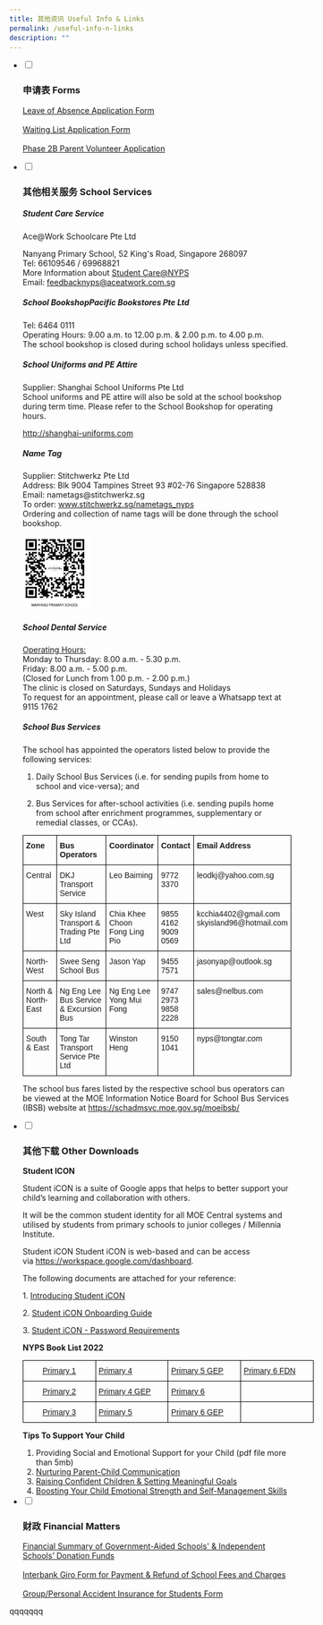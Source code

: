 ```yaml
---
title: 其他资讯 Useful Info & Links
permalink: /useful-info-n-links
description: ""
---
```

<ul class="jekyllcodex_accordion">
  <li>
    <input type="checkbox" id="accordion1">
		<label for="accordion1"><h3>申请表 Forms</h3></label>
    <div>
			<p><a href="https://form.gov.sg/60b99ff5c878dc001267b1e2" target="_blank" rel="noopener">Leave of Absence Application Form</a><br /><br /><a href="https://form.gov.sg/#!/forms/moe/5b07c50e844cb8001a9a2282" target="_blank" rel="noopener">Waiting List Application Form</a><br /><br /><a href="https://form.gov.sg/#!/forms/moe/5b07cdcd844cb8001a9a501f" target="_blank" rel="noopener">Phase 2B Parent Volunteer Application</a></p>
		</div>
	</li>
	<li>
		<input type="checkbox" id="accordion2">
		<label for="accordion2"><h3>其他相关服务 School Services</h3></label>
    <div>
			<h5>Student Care Service</h5>
			<p>Ace@Work Schoolcare Pte Ltd</p>
			<p>Nanyang Primary School, 52 King's Road, Singapore 268097<br />Tel: 66109546 / 69968821<br />More Information about&nbsp;<a href="https://www.aceatwork.com.sg/ace268097">Student Care@NYPS<br /></a>Email:&nbsp;<a href="mailto:feedbacknyps@aceatwork.com.sg">feedbacknyps@aceatwork.com.sg</a></p>
			<h5>School BookshopPacific Bookstores Pte Ltd</h5>
			<p>Tel: 6464 0111<br />Operating Hours: 9.00 a.m. to 12.00 p.m. &amp; 2.00 p.m. to 4.00 p.m.<br />The school bookshop is closed during school holidays unless specified.<br /></p>
			<h5>School Uniforms and PE Attire</h5>
			<p>Supplier: Shanghai School Uniforms Pte Ltd<br />School uniforms and PE attire will also be sold at the school bookshop during term time. Please refer to the School Bookshop for operating hours.&nbsp;</p>
<p><a href="http://shanghai-uniforms.com/">http://shanghai-uniforms.com</a></p>
			<p><h5>Name Tag</h5></p>
		<p>Supplier: Stitchwerkz Pte Ltd<br />Address: Blk 9004 Tampines Street 93 #02-76 Singapore 528838<br />Email: nametags@stitchwerkz.sg<br />To order:&nbsp;<a href="http://www.stitchwerkz.sg/nametags_nyps">www.stitchwerkz.sg/nametags_nyps</a><br />Ordering and collection of name tags will be done through the school bookshop.</p>
		<p><img src="/images/name%20tag.png" 
						style="width:25%"></p>
		<h5>School Dental Service</h5>
		<p><u>Operating Hours:<br /></u>Monday to Thursday: 8.00 a.m. - 5.30 p.m.<br />Friday: 8.00 a.m. - 5.00 p.m.<br />(Closed for Lunch from 1.00 p.m. - 2.00 p.m.)<br />The clinic is closed on Saturdays, Sundays and Holidays&nbsp;<br />To request for an appointment, please call or leave a Whatsapp text at 9115 1762</p>
		<h5>School Bus Services</h5>
		<p dir="ltr">The school has appointed the operators listed below to provide the following services:</p>
		<ol>
			<li dir="ltr" aria-level="1">
				<p dir="ltr" role="presentation">Daily School Bus Services (i.e. for sending pupils from home to school and vice-versa); and</p>
			</li>
			<li dir="ltr" aria-level="1">
				<p dir="ltr" role="presentation">Bus Services for after-school activities (i.e. sending pupils home from school after enrichment programmes, supplementary or remedial classes, or CCAs).&nbsp;</p>
			</li>
		</ol>
		<style type="text/css">
.tg  {border-collapse:collapse;border-spacing:0;margin:0px auto;}
.tg td{border-color:black;border-style:solid;border-width:1px;font-family:Arial, sans-serif;font-size:14px;
  overflow:hidden;padding:10px 5px;word-break:normal;}
.tg th{border-color:black;border-style:solid;border-width:1px;font-family:Arial, sans-serif;font-size:14px;
  font-weight:normal;overflow:hidden;padding:10px 5px;word-break:normal;}
.tg .tg-1wig{font-weight:bold;text-align:left;vertical-align:top}
.tg .tg-0lax{text-align:left;vertical-align:top}
</style>
<table class="tg">
<tbody>
  <tr>
    <td class="tg-1wig">Zone</td>
    <td class="tg-1wig">Bus Operators</td>
    <td class="tg-1wig">Coordinator</td>
    <td class="tg-1wig">Contact</td>
    <td class="tg-1wig">Email Address</td>
  </tr>
  <tr>
    <td class="tg-0lax">Central</td>
    <td class="tg-0lax">DKJ Transport Service</td>
    <td class="tg-0lax">Leo Baiming</td>
    <td class="tg-0lax">9772 3370</td>
    <td class="tg-0lax">leodkj@yahoo.com.sg</td>
  </tr>
  <tr>
    <td class="tg-0lax">West</td>
    <td class="tg-0lax">Sky Island Transport &amp; Trading Pte Ltd</td>
    <td class="tg-0lax">Chia Khee Choon<br>Fong Ling Pio</td>
    <td class="tg-0lax">9855 4162<br>9009 0569</td>
    <td class="tg-0lax">kcchia4402@gmail.com<br>skyisland96@hotmail.com</td>
  </tr>
  <tr>
    <td class="tg-0lax">North-West</td>
    <td class="tg-0lax">Swee Seng School Bus</td>
    <td class="tg-0lax">Jason Yap</td>
    <td class="tg-0lax">9455 7571</td>
    <td class="tg-0lax">jasonyap@outlook.sg</td>
  </tr>
  <tr>
    <td class="tg-0lax">North &amp; North-East</td>
    <td class="tg-0lax">Ng Eng Lee Bus Service &amp; Excursion Bus</td>
    <td class="tg-0lax">Ng Eng Lee<br>Yong Mui Fong</td>
    <td class="tg-0lax">9747 2973<br>9858 2228</td>
    <td class="tg-0lax">sales@nelbus.com</td>
  </tr>
  <tr>
    <td class="tg-0lax">South &amp; East</td>
    <td class="tg-0lax">Tong Tar Transport Service Pte Ltd</td>
    <td class="tg-0lax">Winston Heng</td>
    <td class="tg-0lax">9150 1041</td>
    <td class="tg-0lax">nyps@tongtar.com</td>
  </tr>
</tbody>
</table>
		<p>The school bus fares listed by the respective school bus operators can be viewed at the MOE Information Notice Board for School Bus Services (IBSB) website at&nbsp;<a href="https://schadmsvc.moe.gov.sg/moeibsb/">https://schadmsvc.moe.gov.sg/moeibsb/</a></p>
		</div>
		</li>
		<li>
    <input type="checkbox" id="accordion3">
		<label for="accordion3"><h3>其他下载 Other Downloads</h3></label>
    <div>
			<p><strong>Student ICON</strong></p>
			<p>Student iCON is a suite of Google apps that helps to better support your child&rsquo;s learning and collaboration with others.&nbsp;</p>
			<p>It will be the common student identity for all MOE Central systems and utilised by students from primary schools to junior colleges / Millennia Institute.</p>
			<p>Student iCON Student iCON is web-based and can be access via&nbsp;<a href="https://workspace.google.com/dashboard" target="_blank" rel="noopener">https://workspace.google.com/dashboard</a>.</p>
			<p>The following documents are attached for your reference:</p>
			<p>1.&nbsp;<a href="/files/Introducing%20Student%20iCON.pdf" target="_blank" rel="noopener">Introducing Student iCON</a></p>
			<p>2.&nbsp;<a href="/files/Student%20iCON%20Onboarding%20Guide.pdf" target="_blank" rel="noopener">Student iCON Onboarding Guide</a></p>
			<p>3.&nbsp;<a href="/files/Student%20iCON%20-%20Password%20Requirements.pdf" target="_blank" rel="noopener">Student iCON - Password Requirements</a></p>
			<p><strong>NYPS Book List 2022</strong></p>
			<style type="text/css">
.tg  {border-collapse:collapse;border-spacing:0;margin:0px auto;}
.tg td{border-color:black;border-style:solid;border-width:1px;font-family:Arial, sans-serif;font-size:14px;
  overflow:hidden;padding:10px 5px;word-break:normal;}
.tg th{border-color:black;border-style:solid;border-width:1px;font-family:Arial, sans-serif;font-size:14px;
  font-weight:normal;overflow:hidden;padding:10px 5px;word-break:normal;}
.tg .tg-8yih{color:#00F;text-align:center;vertical-align:top}
.tg .tg-dcap{color:#00F;text-align:left;text-decoration:underline;vertical-align:top}
.tg .tg-fnrh{color:#00F;text-align:center;text-decoration:underline;vertical-align:top}
.tg .tg-0lax{text-align:left;vertical-align:top}
</style>
<table class="tg" style="undefined;table-layout: fixed; width: 520px">
<colgroup>
<col style="width: 130px">
<col style="width: 130px">
<col style="width: 130px">
<col style="width: 130px">
</colgroup>
<tbody>
  <tr>
    <td class="tg-fnrh"><a href="/files/P1.pdf" target="_blank" rel="noopener noreferrer"><span style="font-weight:normal">Primary 1</span></a></td>
    <td class="tg-dcap"><a href="/files/P4.pdf"><span style="font-weight:normal">Primary 4</span></a></td>
    <td class="tg-dcap"><a href="/files/P5.pdf"><span style="font-weight:normal">Primary 5 GEP</span></a></td>
    <td class="tg-dcap"><a href="/files/P6FDN.pdf"><span style="font-weight:normal">Primary 6 FDN</span></a></td>
  </tr>
  <tr>
    <td class="tg-fnrh"><a href="/files/P2.pdf">Primary 2</a></td>
    <td class="tg-dcap"><a href="/files/P4GEP.pdf">Primary 4 GEP</a></td>
    <td class="tg-dcap"><a href="/files/P6.pdf">Primary 6</a></td>
    <td class="tg-8yih"></td>
  </tr>
  <tr>
    <td class="tg-fnrh"><a href="/files/P3.pdf">Primary 3</a></td>
    <td class="tg-dcap"><a href="/files/P5.pdf">Primary 5</a></td>
    <td class="tg-dcap"><a href="/files/P6GEP.pdf">Primary 6 GEP</a></td>
    <td class="tg-0lax"></td>
  </tr>
</tbody>
</table>
			<p><strong>Tips To Support Your Child</strong></p>
			<ol>
				<li>Providing Social and Emotional Support for your Child (pdf file more than 5mb)</li>
				<li><a href="/files/Nurturing%20Parent%20Child%20Communication.pdf" target="_blank" rel="noopener">Nurturing Parent-Child Communication</a></li>
				<li><a href="/files/Raising%20Confident%20Children%20&%20Setting%20Meaningful%20Goals.pdf" target="_blank" rel="noopener">Raising Confident Children &amp; Setting Meaningful Goals</a></li>
				<li><a href="/files/Boosting%20your%20child%20emotional%20strenght%20and%20self%20management%20skills.pdf" target="_blank" rel="noopener">Boosting Your Child Emotional Strength and Self-Management Skills</a></li>
			</ol>
	</div>
	</li>
	<li>
    <input type="checkbox" id="accordion4">
		<label for="accordion4"><h3>财政 Financial Matters</h3></label>
    <div>
			<p><a href="https://www.moe.gov.sg/about-us/organisation-structure/fpd/financial-summary" target="_blank" rel="noopener">Financial Summary of Government-Aided Schools' &amp; Independent Schools&rsquo; Donation Funds</a><br /><br /><a href="/files/Application%20Form%20for%20Interbank%20Giro%20(for%20Payment%20&%20Refund%20of%20School%20Fees%20and%20Charges).pdf" target="_blank" rel="noopener">Interbank Giro Form for Payment &amp; Refund of School Fees and Charges</a><br /><br /><a href="https://www.income.com.sg/studentgpa" target="_blank" rel="noopener">Group/Personal Accident Insurance for Students Form</a></p>
	</div>
	</li>
</ul>

qqqqqqq